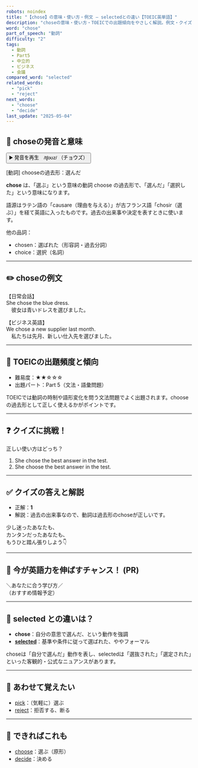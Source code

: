 ```yaml
---
robots: noindex
title: "【chose】の意味・使い方・例文 ― selectedとの違い【TOEIC英単語】"
description: "choseの意味・使い方・TOEICでの出題傾向をやさしく解説。例文・クイズ付きでselectedとの違いもわかりやすく学べます。"
word: "chose"
part_of_speech: "動詞"
difficulty: "2"
tags:
  - 動詞
  - Part5
  - 中立的
  - ビジネス
  - 会議
compared_word: "selected"
related_words:
  - "pick"
  - "reject"
next_words:
  - "choose"
  - "decide"
last_update: "2025-05-04"
---
```


## 🔰 choseの発音と意味

<button class="play-audio" onclick="playTTS('chose')">
  <span class="play-audio-main">
    ▶️ 発音を再生　/tʃoʊz/
  </span>
  <span class="play-audio-sub">
    （チョウズ）
  </span>
</button>

[動詞] chooseの過去形：選んだ

**chose** は、「選ぶ」という意味の動詞 choose の過去形で、「選んだ」「選択した」という意味になります。

語源はラテン語の「causare（理由を与える）」が古フランス語「chosir（選ぶ）」を経て英語に入ったものです。過去の出来事や決定を表すときに使います。

他の品詞：  
- chosen：選ばれた（形容詞・過去分詞）
- choice：選択（名詞）

---

## ✏️ choseの例文

【日常会話】  
She chose the blue dress.  
　彼女は青いドレスを選びました。

【ビジネス英語】  
We chose a new supplier last month.  
　私たちは先月、新しい仕入先を選びました。

---

## 🎯 TOEICの出題頻度と傾向

- 難易度：★★☆☆☆
- 出題パート：Part 5（文法・語彙問題）

TOEICでは動詞の時制や語形変化を問う文法問題でよく出題されます。chooseの過去形として正しく使えるかがポイントです。

---

## ❓ クイズに挑戦！

正しい使い方はどっち？

1. She chose the best answer in the test.  
2. She choose the best answer in the test.

---

## ✅ クイズの答えと解説

- 正解：**1**
- 解説：過去の出来事なので、動詞は過去形のchoseが正しいです。

少し迷ったあなたも、  
カンタンだったあなたも、  
もうひと踏ん張りしよう👇️

---

## 🚀 今が英語力を伸ばすチャンス！ (PR)

<div class="info-center">
＼あなたに合う学び方／<br>  
（おすすめ情報予定）
</div>

---

## 🤔  selected との違いは？

- **chose**：自分の意思で選んだ、という動作を強調
- **[selected](/selected)**：基準や条件に従って選ばれた、ややフォーマル

choseは「自分で選んだ」動作を表し、selectedは「選抜された」「選定された」といった客観的・公式なニュアンスがあります。

---

## 🧩 あわせて覚えたい

- [pick](/pick)：（気軽に）選ぶ
- [reject](/reject)：拒否する、断る

---

## 📖 できればこれも

- [choose](/choose)：選ぶ（原形）
- [decide](/decide)：決める

<!-- cvid: aid04_bid03 -->
